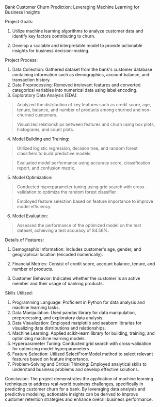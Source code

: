 Bank Customer Churn Prediction: Leveraging Machine Learning for Business Insights

Project Goals:

1. Utilize machine learning algorithms to analyze customer data and identify key factors contributing to churn.

2. Develop a scalable and interpretable model to provide actionable insights for business decision-making.

Project Process:
1. Data Collection: Gathered dataset from the bank's customer database containing information such as demographics, account balance, and transaction history.
2. Data Preprocessing: Removed irrelevant features and converted categorical variables into numerical data using label encoding.
3. Exploratory Data Analysis (EDA):

> Analyzed the distribution of key features such as credit score, age, tenure, balance, and number of products among churned and non-churned customers.

>Visualized relationships between features and churn using box plots, histograms, and count plots.

4. Model Building and Training:

> Utilized logistic regression, decision tree, and random forest classifiers to build predictive models.

> Evaluated model performance using accuracy score, classification report, and confusion matrix.

5. Model Optimization:
> Conducted hyperparameter tuning using grid search with cross-validation to optimize the random forest classifier.

> Employed feature selection based on feature importance to improve model efficiency.

6. Model Evaluation:
> Assessed the performance of the optimized model on the test dataset, achieving a test accuracy of 84.56%.

Details of Features:

1. Demographic Information: Includes customer's age, gender, and geographical location (encoded numerically).

2. Financial Metrics: Consist of credit score, account balance, tenure, and number of products.

3. Customer Behavior: Indicates whether the customer is an active member and their usage of banking products.

Skills Utilized:

1. Programming Language: Proficient in Python for data analysis and machine learning tasks.
2. Data Manipulation: Used pandas library for data manipulation, preprocessing, and exploratory data analysis.
3. Data Visualization: Employed matplotlib and seaborn libraries for visualizing data distributions and relationships.
4. Machine Learning: Applied scikit-learn library for building, training, and optimizing machine learning models.
5. Hyperparameter Tuning: Conducted grid search with cross-validation for optimizing model hyperparameters.
6. Feature Selection: Utilized SelectFromModel method to select relevant features based on feature importance.
7. Problem-Solving and Critical Thinking: Employed analytical skills to understand business problems and develop effective solutions.

Conclusion:
The project demonstrates the application of machine learning techniques to address real-world business challenges, specifically in predicting customer churn for a bank. By leveraging data analysis and predictive modeling, actionable insights can be derived to improve customer retention strategies and enhance overall business performance.
